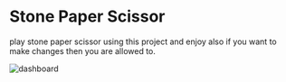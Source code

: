 # Stone Paper Scissor

play stone paper scissor using this project and enjoy also if you want to make changes then you are allowed to.

![dashboard](https://github.com/user-attachments/assets/ef7b316a-70a1-4c90-bdcd-246588696174)
